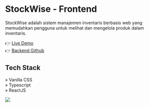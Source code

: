 # StockWise - Frontend

StockWise adalah sistem manajemen inventaris berbasis web yang memudahkan pengguna untuk melihat dan mengelola produk dalam inventaris.

👉 [Live Demo](https://stockwise-2110.netlify.app/)
<br/>
👉 [Backend Github](https://github.com/jihadable/stockwise-be/)

## Tech Stack
» Vanilla CSS
<br/>
» Typescript
<br/>
» ReactJS

<img src="https://umarjihad.netlify.app/pic/stockwise.png" />
